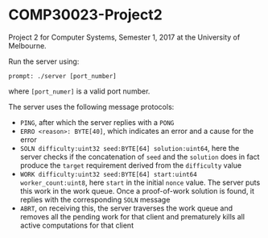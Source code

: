 # COMP30023-Project2
Project 2 for Computer Systems, Semester 1, 2017 at the University of Melbourne.

Run the server using:
```
prompt: ./server [port_number]
```
where `[port_numer]` is a valid port number.

The server uses the following message protocols:
* `PING`, after which the server replies with a `PONG`
* `ERRO <reason>: BYTE[40]`, which indicates an error and a cause for the error
* `SOLN difficulty:uint32 seed:BYTE[64] solution:uint64`, here the server checks
   if the concatenation of `seed` and the `solution` does in fact produce the
   `target` requirement derived from the `difficulty` value
* `WORK difficulty:uint32 seed:BYTE[64] start:uint64 worker_count:uint8`, here
  `start` in the initial `nonce` value. The server puts this work in the work
  queue. Once a proof-of-work solution is found, it replies with the corresponding
  `SOLN` message
* `ABRT`, on receiving this, the server traverses the work queue and removes all
  the pending work for that client and prematurely kills all active computations
  for that client
